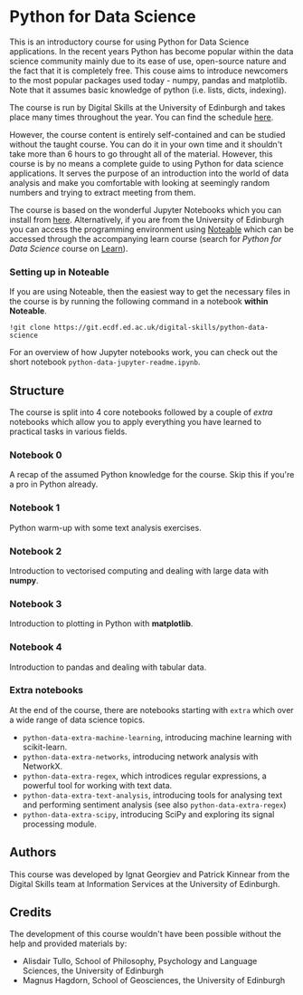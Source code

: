 # Python for Data Science
This is an introductory course for using Python for Data Science applications. In the recent years Python has become popular within the data science community mainly due to its ease of use, open-source nature and the fact that it is completely free. This couse aims to introduce newcomers to the most popular packages used today - numpy, pandas and matplotlib. Note that it assumes basic knowledge of python (i.e. lists, dicts, indexing).

The course is run by Digital Skills at the University of Edinburgh and takes place many times throughout the year. You can find the schedule [here](https://www.ed.ac.uk/information-services/help-consultancy/is-skills/programmes-courses-and-resources/classroom-based-courses).

However, the course content is entirely self-contained and can be studied without the taught course. You can do it in your own time and it shouldn't take more than 6 hours to go throught all of the material. However, this course is by no means a complete guide to using Python for data science applications. It serves the purpose of an introduction into the world of data analysis and make you comfortable with looking at seemingly random numbers and trying to extract meeting from them.

The course is based on the wonderful Jupyter Notebooks which you can install from [here](http://jupyter.org/install). Alternatively, if you are from the University of Edinburgh you can access the programming environment using [Noteable](https://noteable.edina.ac.uk/) which can be accessed through the accompanying learn course (search for *Python for Data Science* course on [Learn](https://learn.ed.ac.uk)).

### Setting up in Noteable
If you are using Noteable, then the easiest way to get the necessary files in the course is by running the following command in a notebook **within Noteable**.
```
!git clone https://git.ecdf.ed.ac.uk/digital-skills/python-data-science
```
For an overview of how Jupyter notebooks work, you can check out the short notebook `python-data-jupyter-readme.ipynb`.

## Structure
The course is split into 4 core notebooks followed by a couple of *extra* notebooks which allow you to apply everything you have learned to practical tasks in various fields.

### Notebook 0
A recap of the assumed Python knowledge for the course. Skip this if you're a pro in Python already.

### Notebook 1
Python warm-up with some text analysis exercises.

### Notebook 2
Introduction to vectorised computing and dealing with large data with **numpy**.

### Notebook 3
Introduction to plotting in Python with **matplotlib**.

### Notebook 4
Introduction to pandas and dealing with tabular data.

### Extra notebooks
At the end of the course, there are notebooks starting with `extra` which over a wide range of data science topics.
- `python-data-extra-machine-learning`, introducing machine learning with scikit-learn.
- `python-data-extra-networks`, introducing network analysis with NetworkX.
- `python-data-extra-regex`, which introdices regular expressions, a powerful tool for working with text data.
- `python-data-extra-text-analysis`, introducing tools for analysing text and performing sentiment analysis (see also `python-data-extra-regex`)
- `python-data-extra-scipy`, introducing SciPy and exploring its signal processing module.

## Authors
This course was developed by Ignat Georgiev and Patrick Kinnear from the Digital Skills team at Information Services at the University of Edinburgh.

## Credits
The development of this course wouldn't have been possible without the help and provided materials by:
- Alisdair Tullo, School of Philosophy, Psychology and Language Sciences, the University of Edinburgh
- Magnus Hagdorn, School of Geosciences, the University of Edinburgh
